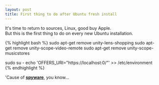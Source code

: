 ```yaml
---
layout: post
title: First thing to do after Ubuntu fresh install
---
```



It's time to return to sources, Linux, good buy Apple.  
But this is the first thing to do on every new Ubuntu installation.

{% highlight bash %}
sudo apt-get remove unity-lens-shopping
sudo apt-get remove unity-scope-video-remote
sudo apt-get remove unity-scope-musicstores

sudo su -
echo 'OFFERS_URI="https://localhost:0/"' >> /etc/environment
{% endhighlight %}

'Cause of [__spyware__][1], you know...

[1]: http://www.fsf.org/blogs/rms/ubuntu-spyware-what-to-do